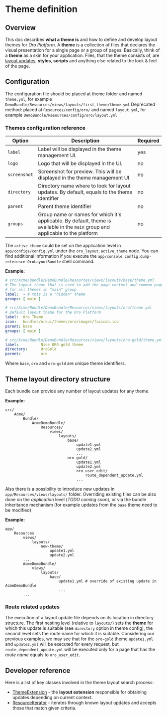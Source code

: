 # Theme definition

## Overview

This doc describes **what a theme is** and how to define and develop layout themes for *Oro Platform*.
A **theme** is a collection of files that declares the visual presentation for a single page or a group of pages.
Basically, think of a **theme** as a skin for your application. Files, that the theme consists of, are [layout updates](./layout_update.md), **styles**, **scripts** and anything else related to the look & feel of the page.

## Configuration

The configuration file should be placed at theme folder and named `theme.yml`, for example `DemoBundle/Resources/views/layouts/first_theme/theme.yml`
Deprecated method: placed at `Resources/config/oro/` and named `layout.yml`, for example `DemoBundle/Resources/config/oro/layout.yml`

### Themes configuration reference

| Option | Description | Required |
|------- |-------------|----------|
| `label` | Label will be displayed in the theme management UI. | yes |
| `logo` | Logo that will be displayed in the UI. | no |
| `screenshot` | Screenshot for preview. This will be displayed in the theme management UI. | no |
| `directory` | Directory name where to look for layout updates. By default, equals to the theme identifier | no |
| `parent` | Parent theme identifier | no |
| `groups` | Group name or names for which it's applicable. By default, theme is available in the `main` group and applicable to the platform  | no |

The `active theme` could be set on the application level in `app/configs/config.yml` under the `oro_layout.active_theme` node.
You can find additional information if you execute the `app/console config:dump-reference OroLayoutBundle` shell command.

**Example:**

```yaml
# src/Acme/Bundle/DemoBundle/Resources/views/layouts/base/theme.yml
# The layout theme that is used to add the page content and common page elements
# for all themes in "main" group
label:  ~ # this is a "hidden" theme
groups: [ main ]

# src/Acme/Bundle/DemoBundle/Resources/views/layouts/oro/theme.yml
# Default layout theme for the Oro Platform
label:  Oro Theme
icon:   bundles/oroui/themes/oro/images/favicon.ico
parent: base
groups: [ main ]

# src/Acme/Bundle/DemoBundle/Resources/views/layouts/oro-gold/theme.yml
label:          Nice ORO gold theme
directory:      OroGold
parent:         oro
```

Where `base`, `oro` and `oro-gold` are unique theme identifiers.

## Theme layout directory structure

Each bundle can provide any number of layout updates for any theme.
 
**Example:**

```
src/
    Acme/
        Bundle/
            AcmeDemoBundle/
                Resources/
                    views/
                        layouts/
                            base/
                                update1.yml
                                update2.yml
                                ...
                            oro-gold/
                                update1.yml
                                update2.yml
                                oro_user_edit/
                                    route_dependent_update.yml
                                ...
```

Also there is a possibility to introduce new updates in `app/Resources/views/layouts/` folder. Overriding existing files
can be also done on the *application* level (*TODO coming soon*), or via the bundle inheritance mechanism 
(for example updates from the `base` theme need to be modified)

**Example:**

```
app/
    Resources
        views/
            layouts/
                new-theme/
                    update1.yml
                    update2.yml
        ...
        AcmeDemoBundle/
            views/
                layouts/
                    base/
                        update1.yml # override of existing update in AcmeDemoBundle
                        ...
        ...
```

### Route related updates

The execution of a layout update file depends on its location in directory structure. The first nesting level (relative to `layouts/`)
sets the **theme** for which this update is suitable (see `directory` option in theme config), the second level sets the route name
for which it is suitable. Considering our previous examples, we may see that for the `oro-gold` theme `update1.yml` and `update2.yml` will be
executed for every request, but `route_dependent_update.yml` will be executed only for a page that has the *route name* equals to `oro_user_edit`.

Developer reference
-------------------

Here is a list of key classes involved in the theme layout search process:

 - [ThemeExtension](../../../../Component/Layout/Extension/Theme/ThemeExtension.php) - the **layout extension** responsible for obtaining
    updates depending on current context.
 - [ResourceIterator](../../../../Component/Layout/Extension/Theme/Model/ResourceIterator.php) - iterates through known layout updates and accepts those
    that match given criteria.
